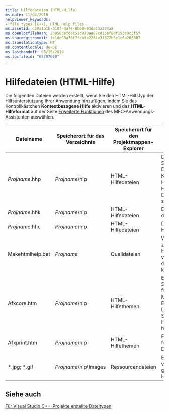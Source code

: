 ```yaml
---
title: Hilfedateien (HTML-Hilfe)
ms.date: 11/04/2016
helpviewer_keywords:
- file types [C++], HTML Help files
ms.assetid: d30a1b1b-318f-4a78-8b60-93da53a224a8
ms.openlocfilehash: 2b856defdac51c978aa07cd13ef8df153c9c3f5f
ms.sourcegitcommit: fc1de63a39f7fcbfe2234e3f372b5e1c6a286087
ms.translationtype: HT
ms.contentlocale: de-DE
ms.lasthandoff: 05/15/2019
ms.locfileid: "65707020"
---
```

# <a name="help-files-html-help"></a>Hilfedateien (HTML-Hilfe)

Die folgenden Dateien werden erstellt, wenn Sie den HTML-Hilfstyp der Hilfsunterstützung Ihrer Anwendung hinzufügen, indem Sie das Kontrollkästchen **Kontextbezogene Hilfe** aktivieren und das **HTML-Hilfeformat** auf der Seite [Erweiterte Funktionen](../../mfc/reference/advanced-features-mfc-application-wizard.md) des MFC-Anwendungs-Assistenten auswählen.

|Dateiname|Speicherort für das Verzeichnis|Speicherort für den Projektmappen-Explorer|Beschreibung|
|---------------|------------------------|--------------------------------|-----------------|
|*Projname*.hhp|*Projname*\hlp|HTML-Hilfedateien|Die Hilfsprojektdatei. Sie enthält die Daten, die zum Kompilieren der Hilfedateien in eine HXS- oder CHM-Datei erforderlich sind.|
|*Projname*.hhk|*Projname*\hlp|HTML-Hilfedateien|Enthält einen Index der Hilfethemen.|
|*Projname*.hhc|*Projname*\hlp|HTML-Hilfedateien|Der Inhalt des Hilfeprojekts.|
|Makehtmlhelp.bat|*Projname*|Quelldateien|Wird vom System zum Erstellen des Hilfeprojekts verwendet, wenn das Projekt kompiliert wird.|
|Afxcore.htm|*Projname*\hlp|HTML-Hilfethemen|Enthält die Standardhilfethemen für standardmäßige MFC-Befehle und Bildschirmobjekte. Dieser Datei können Sie Ihre eigenen Hilfethemen hinzufügen.|
|Afxprint.htm|*Projname*\hlp|HTML-Hilfethemen|Enthält Hilfethemen für die Druckbefehle.|
|*.jpg; \*.gif|*Projname*\hlp\Images|Ressourcendateien|Enthält Bilder zu den verschiedenen generierten Hilfedateithemen.|

## <a name="see-also"></a>Siehe auch

[Für Visual Studio C++-Projekte erstellte Dateitypen](file-types-created-for-visual-cpp-projects.md)
